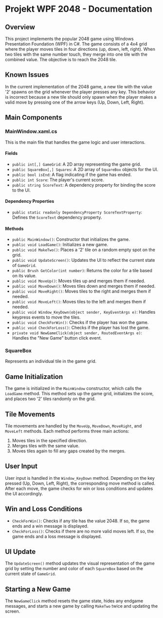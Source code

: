 # Projekt WPF 2048 - Documentation

## Overview

This project implements the popular 2048 game using Windows Presentation Foundation (WPF) in C#. The game consists of a 4x4 grid where the player moves tiles in four directions (up, down, left, right). When two tiles with the same number touch, they merge into one tile with the combined value. The objective is to reach the 2048 tile.

## Known Issues

In the current implementation of the 2048 game, a new tile with the value '2' spawns on the grid whenever the player presses any key. This behavior is incorrect because a new tile should only spawn when the player makes a valid move by pressing one of the arrow keys (Up, Down, Left, Right).
## Main Components

### MainWindow.xaml.cs

This is the main file that handles the game logic and user interactions.

#### Fields

- `public int[,] GameGrid`: A 2D array representing the game grid.
- `public SquareBox[,] Squares`: A 2D array of `SquareBox` objects for the UI.
- `public bool isEnd`: A flag indicating if the game has ended.
- `public int Score`: The player's current score.
- `public string ScoreText`: A dependency property for binding the score to the UI.

#### Dependency Properties

- `public static readonly DependencyProperty ScoreTextProperty`: Defines the `ScoreText` dependency property.

#### Methods

- `public MainWindow()`: Constructor that initializes the game.
- `public void LoadGame()`: Initializes a new game.
- `public void MakeTwo()`: Places a '2' tile on a random empty spot on the grid.
- `public void UpdateScreen()`: Updates the UI to reflect the current state of `GameGrid`.
- `public Brush GetColor(int number)`: Returns the color for a tile based on its value.
- `public void MoveUp()`: Moves tiles up and merges them if needed.
- `public void MoveDown()`: Moves tiles down and merges them if needed.
- `public void MoveRight()`: Moves tiles to the right and merges them if needed.
- `public void MoveLeft()`: Moves tiles to the left and merges them if needed.
- `public void Window_KeyDown(object sender, KeyEventArgs e)`: Handles keypress events to move the tiles.
- `public void CheckForWin()`: Checks if the player has won the game.
- `public void CheckForLoss()`: Checks if the player has lost the game.
- `private void NewGameClick(object sender, RoutedEventArgs e)`: Handles the "New Game" button click event.

### SquareBox

Represents an individual tile in the game grid. 

## Game Initialization

The game is initialized in the `MainWindow` constructor, which calls the `LoadGame` method. This method sets up the game grid, initializes the score, and places two '2' tiles randomly on the grid.

## Tile Movements

Tile movements are handled by the `MoveUp`, `MoveDown`, `MoveRight`, and `MoveLeft` methods. Each method performs three main actions:

1. Moves tiles in the specified direction.
2. Merges tiles with the same value.
3. Moves tiles again to fill any gaps created by the merges.

## User Input

User input is handled in the `Window_KeyDown` method. Depending on the key pressed (Up, Down, Left, Right), the corresponding move method is called. After each move, the game checks for win or loss conditions and updates the UI accordingly.

## Win and Loss Conditions

- `CheckForWin()`: Checks if any tile has the value 2048. If so, the game ends and a win message is displayed.
- `CheckForLoss()`: Checks if there are no more valid moves left. If so, the game ends and a loss message is displayed.

## UI Update

The `UpdateScreen()` method updates the visual representation of the game grid by setting the number and color of each `SquareBox` based on the current state of `GameGrid`.

## Starting a New Game

The `NewGameClick` method resets the game state, hides any endgame messages, and starts a new game by calling `MakeTwo` twice and updating the screen.

